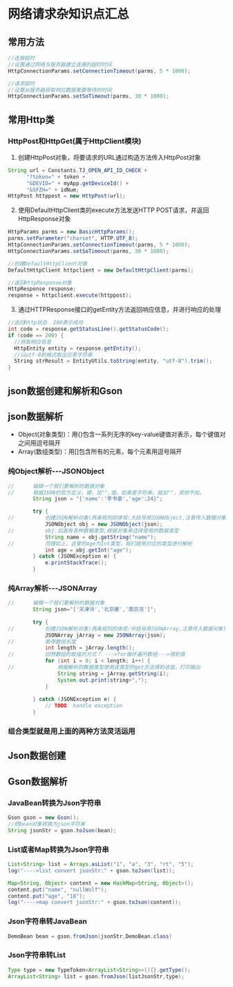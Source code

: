 # 网络请求杂知识点汇总

## 常用方法
```java
//连接超时
//设置通过网络与服务器建立连接的超时时间 
HttpConnectionParams.setConnectionTimeout(parms, 5 * 1000);
```
```java
//请求超时
//设置从服务器获取响应数据需要等待的时间
HttpConnectionParams.setSoTimeout(parms, 30 * 1000);
```

## 常用Http类
### HttpPost和HttpGet(属于HttpClient模块)
1. 创建HttpPost对象，将要请求的URL通过构造方法传入HttpPost对象
```java
String url = Constants.TJ_OPEN_API_ID_CHECK +
      "?token=" + token +
      "&DEVID=" + myApp.getDeviceId() +
      "&SFZH=" + idNum;
HttpPost httppost = new HttpPost(url);
```
2. 使用DefaultHttpClient类的execute方法发送HTTP POST请求，并返回HttpResponse对象
```java
HttpParams parms = new BasicHttpParams();
parms.setParameter("charset", HTTP.UTF_8);
HttpConnectionParams.setConnectionTimeout(parms, 5 * 1000);
HttpConnectionParams.setSoTimeout(parms, 30 * 1000);

//创建DefaultHttpClient对象
DefaultHttpClient httpclient = new DefaultHttpClient(parms);

//返回HttpResponse对象
HttpResponse response;
response = httpclient.execute(httppost);
```
3. 通过HTTPResponse接口的getEntity方法返回响应信息，并进行响应的处理
```java
//返回Http状态  200表示成功
int code = response.getStatusLine().getStatusCode();
if (code == 200) {
  //获取响应信息
  HttpEntity entity = response.getEntity();
  //以utf-8的格式取出应答字符串
  String strResult = EntityUtils.toString(entity, "utf-8").trim();
}
```

## json数据创建和解析和Gson
## json数据解析
* Object(对象类型)：用{}包含一系列无序的key-value键值对表示，每个键值对之间用逗号隔开
* Array(数组类型)：用[]包含所有的元素，每个元素用逗号隔开
### 纯Object解析---JSONObject
```java
//      编辑一个我们要解析的数据对象
//      根据JSON的官方定义，键，加"",值，如果是字符串，就加""，其他不加。  
        String json = "{'name':'李书豪','age':24}";

        try {
//          创建JSON解析对象(两条规则的体现:大括号用JSONObject,注意传入数据对象)  
            JSONObject obj = new JSONObject(json);
//          obj.后面有各种数据类型,根据对象来选择使用的数据类型  
            String name = obj.getString("name");
//          同理如上，这里的age为Int类型，我们就用对应的类型进行解析  
            int age = obj.getInt("age");
        } catch (JSONException e) {
            e.printStackTrace();
        }
```
### 纯Array解析---JSONArray
```java
//      编辑一个我们要解析的数据对象  
        String json="['天津冷','北京暖','南京凉']";  
  
        try {  
//          创建JSON解析对象(两条规则的体现:中括号用JSONArray,注意传入数据对象)  
            JSONArray jArray = new JSONArray(json);  
//          取得数组长度  
            int length = jArray.length();  
//          回想数组的取值的方式？ --->for循环遍历数组--->得到值  
            for (int i = 0; i < length; i++) {  
//              根据解析的数据类型使用该类型的get方法得到该值，打印输出  
                String string = jArray.getString(i);  
                System.out.print(string+",");  
            }  
  
        } catch (JSONException e) {  
            // TODO: handle exception  
        }  
```
### 组合类型就是用上面的两种方法灵活运用
## Json数据创建

## Gson数据解析
### JavaBean转换为Json字符串
```java
Gson gson = new Gson();
//把bean对象转换为json字符串
String jsonStr = gson.toJson(bean);
```
### List或者Map转换为Json字符串
```java
List<String> list = Arrays.asList("1", "a", "3", "rt", "5");  
log("---->list convert jsonStr:" + gson.toJson(list));  
```
```java
Map<String, Object> content = new HashMap<String, Object>();  
content.put("name", "nullWolf");  
content.put("age", "18");  
log("---->map convert jsonStr:" + gson.toJson(content));  
```
### Json字符串转JavaBean
```java
DemoBean bean = gson.fromJson(jsonStr,DemoBean.class)
```
### Json字符串转List
```java
Type type = new TypeToken<ArrayList<String>>(){}.getType();
ArrayList<String> list = gson.fromJson(listJsonStr,type);
```


